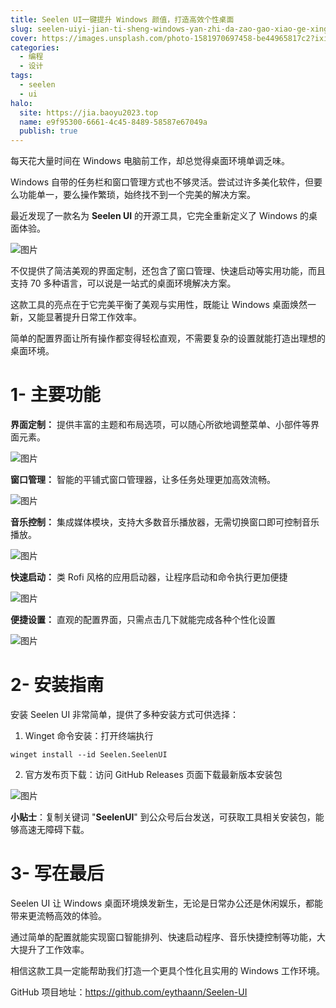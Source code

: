 ```yaml
---
title: Seelen UI一键提升 Windows 颜值，打造高效个性桌面
slug: seelen-uiyi-jian-ti-sheng-windows-yan-zhi-da-zao-gao-xiao-ge-xing-zhuo-mian
cover: https://images.unsplash.com/photo-1581970697458-be44965817c2?ixid=M3w0OTg3NjZ8MHwxfHRvcGljfHxNOGpWYkxiVFJ3c3x8fHx8Mnx8MTczMjI1Mzc4OHw&ixlib=rb-4.0.3
categories:
  - 编程
  - 设计
tags:
  - seelen
  - ui
halo:
  site: https://jia.baoyu2023.top
  name: e9f95300-6661-4c45-8489-58587e67049a
  publish: true
---
```


每天花大量时间在 Windows 电脑前工作，却总觉得桌面环境单调乏味。

Windows 自带的任务栏和窗口管理方式也不够灵活。尝试过许多美化软件，但要么功能单一，要么操作繁琐，始终找不到一个完美的解决方案。

最近发现了一款名为 **Seelen UI** 的开源工具，它完全重新定义了 Windows 的桌面体验。

![图片](https://pub-7527271c203848268f3702478ed765fc.r2.dev/49347102-3c4f-4511-96c5-42680027b013.png)

不仅提供了简洁美观的界面定制，还包含了窗口管理、快速启动等实用功能，而且支持 70 多种语言，可以说是一站式的桌面环境解决方案。

这款工具的亮点在于它完美平衡了美观与实用性，既能让 Windows 桌面焕然一新，又能显著提升日常工作效率。

简单的配置界面让所有操作都变得轻松直观，不需要复杂的设置就能打造出理想的桌面环境。

# 1- 主要功能

**界面定制：** 提供丰富的主题和布局选项，可以随心所欲地调整菜单、小部件等界面元素。

![图片](https://pub-7527271c203848268f3702478ed765fc.r2.dev/d8a2e86f-9753-4f60-a1c3-adfb01185b5f.png)

**窗口管理：** 智能的平铺式窗口管理器，让多任务处理更加高效流畅。

![图片](https://pub-7527271c203848268f3702478ed765fc.r2.dev/e83fba7b-ebcf-4bcb-a148-c2beba1c2eb4.png)

**音乐控制：** 集成媒体模块，支持大多数音乐播放器，无需切换窗口即可控制音乐播放。

![图片](https://pub-7527271c203848268f3702478ed765fc.r2.dev/2b22364e-97ca-4640-8f66-4042986e8b70.png)

**快速启动：** 类 Rofi 风格的应用启动器，让程序启动和命令执行更加便捷

![图片](https://pub-7527271c203848268f3702478ed765fc.r2.dev/58266e5d-25b0-4999-b69c-b5339fed6c85.png)

**便捷设置：** 直观的配置界面，只需点击几下就能完成各种个性化设置

![图片](https://pub-7527271c203848268f3702478ed765fc.r2.dev/356e7cc0-8b1d-4b92-b323-e66f2aaa62ea.png)

# 2- 安装指南

安装 Seelen UI 非常简单，提供了多种安装方式可供选择：

1. Winget 命令安装：打开终端执行 

```
winget install --id Seelen.SeelenUI
```

2. 官方发布页下载：访问 GitHub Releases 页面下载最新版本安装包

![图片](https://pub-7527271c203848268f3702478ed765fc.r2.dev/5ef89999-702e-46e6-90ee-921ef8d54c14.png)

**小贴士**：复制关键词 "**SeelenUI**" 到公众号后台发送，可获取工具相关安装包，能够高速无障碍下载。

# 3- 写在最后

Seelen UI 让 Windows 桌面环境焕发新生，无论是日常办公还是休闲娱乐，都能带来更流畅高效的体验。

通过简单的配置就能实现窗口智能排列、快速启动程序、音乐快捷控制等功能，大大提升了工作效率。

相信这款工具一定能帮助我们打造一个更具个性化且实用的 Windows 工作环境。

GitHub 项目地址：https://github.com/eythaann/Seelen-UI
